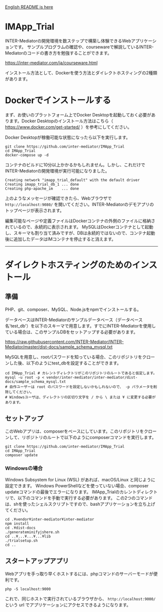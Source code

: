 <!-- -*- coding: utf-8 -*- -->

[English README is here](./README.md)


# IMApp_Trial
INTER-Mediatorの開発環境を数ステップで構築し体験できるWebアプリケーションです。
サンプルプログラムの確認や、coursewareで解説しているINTER-Mediatorのコードの書き方を勉強することができます。

https://inter-mediator.com/ja/courseware.html

インストール方法として、Dockerを使う方法とダイレクトホスティングの2種類があります。

# Dockerでインストールする

まず、お使いのプラットフォーム上でDocker Desktopを起動しておく必要があります。Docker Desktopのインストール方法はこちら（ https://www.docker.com/get-started/ ）を参考にしてください。

Docker Desktopが稼働可能な状態になったら以下を実行します。

```
git clone https://github.com/inter-mediator/IMApp_Trial
cd IMApp_Trial
docker-compose up -d
```

コンテナのビルドに10分以上かかるかもしれません。しかし、これだけでINTER-Mediatorの開発環境が実行可能になりました。

```
Creating network "imapp_trial_default" with the default driver
Creating imapp_trial_db_1 ... done
Creating php-apache_im    ... done
```

上のようなメッセージが確認できたら、Webブラウザで ``http://localhost:9080/`` を開いてください。INTER-Mediatorのデモアプリのトップページが表示されます。

編集可能なページや定義ファイルはDockerコンテナの外側のファイルに格納されているので、永続的に表示されます。
MySQLはDockerコンテナとして起動し、スキーマも割り当て済みですが、DBは永続的ではないので、コンテナ起動後に追加したデータはIMコンテナを停止すると消えます。

---
# ダイレクトホスティングのためのインストール

## 準備
PHP、git、composer、MySQL、Node.jsをnpmでインストールする。

データベースはINTER-Mediatorのサンプルデータベース（データベース名'test_db'）を以下のスキーマで用意します。すでにINTER-Mediatorを使用している場合は、このサンプルDBをセットアップする必要があります。

https://raw.githubusercontent.com/INTER-Mediator/INTER-Mediator/master/dist-docs/sample_schema_mysql.txt

MySQLを用意し、rootパスワードを知っている場合、このリポジトリをクローンした後、以下のようにtest_dbを設定することができます。
```
cd IMApp_Trial # カレントディレクトリがこのリポジトリのルートであると仮定します。
mysql -u root -p < vendor/inter-mediator/inter-mediator/dist-docs/sample_schema_mysql.txt
# 自作ユーザーは root のパスワードを設定しないかもしれないので、 -p パラメータを削除してください。
# Windowsユーザは、ディレクトリの区切り文字を / から \ または ¥ に変更する必要があります。
```
## セットアップ
このWebアプリは、composerをベースにしています。このリポジトリをクローンして、リポジトリのルートで以下のようにcomposerコマンドを実行します。
```
git clone https://github.com/inter-mediator/IMApp_Trial
cd IMApp_Trial
composer update
```

### Windowsの場合

Windows Subsystem for Linux (WSL) があれば、macOS/Linux と同じように設定できます。
Windows PowerShellなどを使っていない場合、composer updateコマンドの最後でエラーになります。
IMApp_Trialのカレントディレクトリで、以下のコマンドを手動で実行する必要があります。
この2つのコマンドは、shを使ったシェルスクリプトですので、bashアプリケーションを立ち上げてください。

```
cd .¥vendor¥inter-mediator¥inter-mediator
npm install
cd .¥dist-docs
./generateminifyjshere.sh
cd ..¥...¥...¥...¥lib
./trialsetup.sh
cd ..
```

## スタートアップアプリ
Webアプリを手っ取り早くホストするには、phpコマンドのサーバーモードが便利です。
```
php -S localhost:9000
```
これで、同じホストで実行されているブラウザから、 ``http://localhost:9000/`` という url でアプリケーションにアクセスできるようになります。
